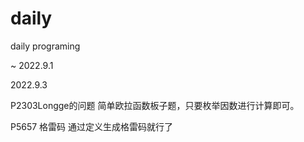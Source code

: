 # daily
daily programing

~
2022.9.1

2022.9.3 

P2303Longge的问题
简单欧拉函数板子题，只要枚举因数进行计算即可。

P5657 格雷码
通过定义生成格雷码就行了
